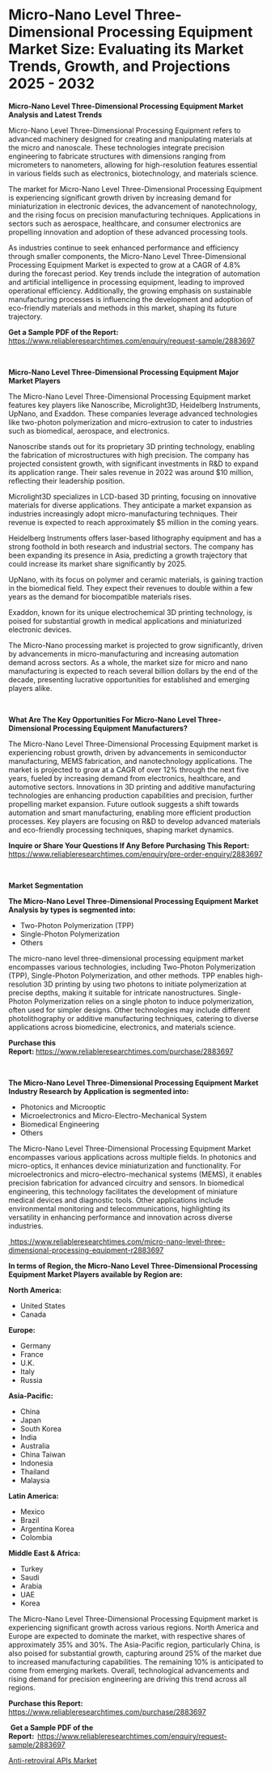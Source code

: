 <p><h1>Micro-Nano Level Three-Dimensional Processing Equipment Market Size: Evaluating its Market Trends, Growth, and Projections 2025 - 2032</h1></p><p><strong>Micro-Nano Level Three-Dimensional Processing Equipment Market Analysis and Latest Trends</strong></p>
<p><p>Micro-Nano Level Three-Dimensional Processing Equipment refers to advanced machinery designed for creating and manipulating materials at the micro and nanoscale. These technologies integrate precision engineering to fabricate structures with dimensions ranging from micrometers to nanometers, allowing for high-resolution features essential in various fields such as electronics, biotechnology, and materials science.</p><p>The market for Micro-Nano Level Three-Dimensional Processing Equipment is experiencing significant growth driven by increasing demand for miniaturization in electronic devices, the advancement of nanotechnology, and the rising focus on precision manufacturing techniques. Applications in sectors such as aerospace, healthcare, and consumer electronics are propelling innovation and adoption of these advanced processing tools.</p><p>As industries continue to seek enhanced performance and efficiency through smaller components, the Micro-Nano Level Three-Dimensional Processing Equipment Market is expected to grow at a CAGR of 4.8% during the forecast period. Key trends include the integration of automation and artificial intelligence in processing equipment, leading to improved operational efficiency. Additionally, the growing emphasis on sustainable manufacturing processes is influencing the development and adoption of eco-friendly materials and methods in this market, shaping its future trajectory.</p></p>
<p><strong>Get a Sample PDF of the Report:&nbsp;</strong> <a href="https://www.reliableresearchtimes.com/enquiry/request-sample/2883697?utm_campaign=3227&utm_medium=2&utm_source=Github&utm_content=ia&utm_term=13032025&utm_id=micro-nano-level-three-dimensional-processing-equipment">https://www.reliableresearchtimes.com/enquiry/request-sample/2883697</a></p>
<p>&nbsp;</p>
<p><strong>Micro-Nano Level Three-Dimensional Processing Equipment Major Market Players</strong></p>
<p><p>The Micro-Nano Level Three-Dimensional Processing Equipment market features key players like Nanoscribe, Microlight3D, Heidelberg Instruments, UpNano, and Exaddon. These companies leverage advanced technologies like two-photon polymerization and micro-extrusion to cater to industries such as biomedical, aerospace, and electronics.</p><p>Nanoscribe stands out for its proprietary 3D printing technology, enabling the fabrication of microstructures with high precision. The company has projected consistent growth, with significant investments in R&D to expand its application range. Their sales revenue in 2022 was around $10 million, reflecting their leadership position.</p><p>Microlight3D specializes in LCD-based 3D printing, focusing on innovative materials for diverse applications. They anticipate a market expansion as industries increasingly adopt micro-manufacturing techniques. Their revenue is expected to reach approximately $5 million in the coming years.</p><p>Heidelberg Instruments offers laser-based lithography equipment and has a strong foothold in both research and industrial sectors. The company has been expanding its presence in Asia, predicting a growth trajectory that could increase its market share significantly by 2025.</p><p>UpNano, with its focus on polymer and ceramic materials, is gaining traction in the biomedical field. They expect their revenues to double within a few years as the demand for biocompatible materials rises.</p><p>Exaddon, known for its unique electrochemical 3D printing technology, is poised for substantial growth in medical applications and miniaturized electronic devices.</p><p>The Micro-Nano processing market is projected to grow significantly, driven by advancements in micro-manufacturing and increasing automation demand across sectors. As a whole, the market size for micro and nano manufacturing is expected to reach several billion dollars by the end of the decade, presenting lucrative opportunities for established and emerging players alike.</p></p>
<p>&nbsp;</p>
<p><strong>What Are The Key Opportunities For Micro-Nano Level Three-Dimensional Processing Equipment Manufacturers?</strong></p>
<p><p>The Micro-Nano Level Three-Dimensional Processing Equipment market is experiencing robust growth, driven by advancements in semiconductor manufacturing, MEMS fabrication, and nanotechnology applications. The market is projected to grow at a CAGR of over 12% through the next five years, fueled by increasing demand from electronics, healthcare, and automotive sectors. Innovations in 3D printing and additive manufacturing technologies are enhancing production capabilities and precision, further propelling market expansion. Future outlook suggests a shift towards automation and smart manufacturing, enabling more efficient production processes. Key players are focusing on R&D to develop advanced materials and eco-friendly processing techniques, shaping market dynamics.</p></p>
<p><strong>Inquire or Share Your Questions If Any Before Purchasing This Report:</strong> <a href="https://www.reliableresearchtimes.com/enquiry/pre-order-enquiry/2883697?utm_campaign=3227&utm_medium=2&utm_source=Github&utm_content=ia&utm_term=13032025&utm_id=micro-nano-level-three-dimensional-processing-equipment">https://www.reliableresearchtimes.com/enquiry/pre-order-enquiry/2883697</a></p>
<p>&nbsp;</p>
<p><strong>Market Segmentation</strong></p>
<p><strong>The Micro-Nano Level Three-Dimensional Processing Equipment Market Analysis by types is segmented into:</strong></p>
<p><ul><li>Two-Photon Polymerization (TPP)</li><li>Single-Photon Polymerization</li><li>Others</li></ul></p>
<p><p>The micro-nano level three-dimensional processing equipment market encompasses various technologies, including Two-Photon Polymerization (TPP), Single-Photon Polymerization, and other methods. TPP enables high-resolution 3D printing by using two photons to initiate polymerization at precise depths, making it suitable for intricate nanostructures. Single-Photon Polymerization relies on a single photon to induce polymerization, often used for simpler designs. Other technologies may include different photolithography or additive manufacturing techniques, catering to diverse applications across biomedicine, electronics, and materials science.</p></p>
<p><strong>Purchase this Report:&nbsp;</strong><a href="https://www.reliableresearchtimes.com/purchase/2883697?utm_campaign=3227&utm_medium=2&utm_source=Github&utm_content=ia&utm_term=13032025&utm_id=micro-nano-level-three-dimensional-processing-equipment">https://www.reliableresearchtimes.com/purchase/2883697</a></p>
<p>&nbsp;</p>
<p><strong>The Micro-Nano Level Three-Dimensional Processing Equipment Market Industry Research by Application is segmented into:</strong></p>
<p><ul><li>Photonics and Microoptic</li><li>Microelectronics and Micro-Electro-Mechanical System</li><li>Biomedical Engineering</li><li>Others</li></ul></p>
<p><p>The Micro-Nano Level Three-Dimensional Processing Equipment Market encompasses various applications across multiple fields. In photonics and micro-optics, it enhances device miniaturization and functionality. For microelectronics and micro-electro-mechanical systems (MEMS), it enables precision fabrication for advanced circuitry and sensors. In biomedical engineering, this technology facilitates the development of miniature medical devices and diagnostic tools. Other applications include environmental monitoring and telecommunications, highlighting its versatility in enhancing performance and innovation across diverse industries.</p></p>
<p><a href="https://www.reliableresearchtimes.com/micro-nano-level-three-dimensional-processing-equipment-r2883697?utm_campaign=3227&utm_medium=2&utm_source=Github&utm_content=ia&utm_term=13032025&utm_id=micro-nano-level-three-dimensional-processing-equipment">&nbsp;https://www.reliableresearchtimes.com/micro-nano-level-three-dimensional-processing-equipment-r2883697</a></p>
<p><strong>In terms of Region, the Micro-Nano Level Three-Dimensional Processing Equipment Market Players available by Region are:</strong></p>
<p>
    <p> <strong> North America: </strong>
        <ul>
            <li>United States</li>
            <li>Canada</li>
        </ul>
        </p> 
    <p> <strong> Europe: </strong>
        <ul>
            <li>Germany</li>
            <li>France</li>
            <li>U.K.</li>
            <li>Italy</li>
            <li>Russia</li>
        </ul>
        </p> 
    <p> <strong> Asia-Pacific: </strong>
        <ul>
            <li>China</li>
            <li>Japan</li>
            <li>South Korea</li>
            <li>India</li>
            <li>Australia</li>
            <li>China Taiwan</li>
            <li>Indonesia</li>
            <li>Thailand</li>
            <li>Malaysia</li>
        </ul>
        </p> 
    <p> <strong> Latin America: </strong>
        <ul>
            <li>Mexico</li>
            <li>Brazil</li>
            <li>Argentina Korea</li>
            <li>Colombia</li>
        </ul>
        </p> 
    <p> <strong> Middle East & Africa: </strong>
        <ul>
            <li>Turkey</li>
            <li>Saudi</li>
            <li>Arabia</li>
            <li>UAE</li>
            <li>Korea</li>
        </ul>
    </p>
    </p>
<p><p>The Micro-Nano Level Three-Dimensional Processing Equipment market is experiencing significant growth across various regions. North America and Europe are expected to dominate the market, with respective shares of approximately 35% and 30%. The Asia-Pacific region, particularly China, is also poised for substantial growth, capturing around 25% of the market due to increased manufacturing capabilities. The remaining 10% is anticipated to come from emerging markets. Overall, technological advancements and rising demand for precision engineering are driving this trend across all regions.</p></p>
<p><strong>Purchase this Report: </strong><a href="https://www.reliableresearchtimes.com/purchase/2883697?utm_campaign=3227&utm_medium=2&utm_source=Github&utm_content=ia&utm_term=13032025&utm_id=micro-nano-level-three-dimensional-processing-equipment">https://www.reliableresearchtimes.com/purchase/2883697</a></p>
<p>&nbsp;<strong>Get a Sample PDF of the Report:&nbsp;&nbsp;</strong><a href="https://www.reliableresearchtimes.com/enquiry/request-sample/2883697?utm_campaign=3227&utm_medium=2&utm_source=Github&utm_content=ia&utm_term=13032025&utm_id=micro-nano-level-three-dimensional-processing-equipment">https://www.reliableresearchtimes.com/enquiry/request-sample/2883697</a></p>
<p><strong></strong></p>
<p><p><a href="https://github.com/zitanebeibit9/Market-Research-Report-List-1/blob/main/anti-retroviral-apis-market.md?utm_campaign=3227&utm_medium=2&utm_source=Github&utm_content=ia&utm_term=13032025&utm_id=micro-nano-level-three-dimensional-processing-equipment">Anti-retroviral APIs Market</a></p></p>